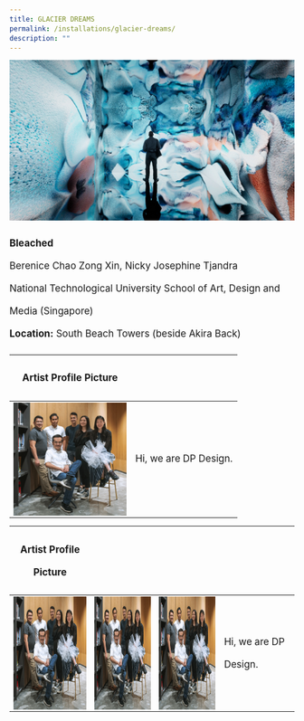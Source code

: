 ```yaml
---
title: GLACIER DREAMS
permalink: /installations/glacier-dreams/
description: ""
---
```

![](/images/Installations/Glacier%20Dreams.jpg)
<p style="font-size:17px; line-height:40px"><b>Bleached</b><br>
Berenice Chao Zong Xin, Nicky Josephine Tjandra<br>
National Technological University School of Art, Design and Media (Singapore)<br>
<b>Location:</b> South Beach Towers (beside Akira Back)</p>



<table>
<tbody><tr><th><p style="font-size:17px; line-height:40px">Artist Profile Picture
	</p></th>
</tr></tbody><tbody>
		<tr>
			<td colspan="1"><img style="width:200px; height:200px;" align="left" src="/images/ruffledice-dpd%20-testing.png"></td> <td align="left" style="font-size:17px; line-height:40px;">Hi, we are DP Design. 
		</td></tr>
	</tbody>
</table>

<table>
<tbody><tr><th><p style="font-size:17px; line-height:40px">Artist Profile Picture
	</p></th>
</tr></tbody><tbody>
		<tr>
			<td colspan="1"><img style="width:200px; height:200px;" align="left" src="/images/ruffledice-dpd%20-testing.png"></td> 
			<td colspan="1"><img style="width:200px; height:200px;" align="left" src="/images/ruffledice-dpd%20-testing.png"></td> 
			<td colspan="1"><img style="width:200px; height:200px;" align="left" src="/images/ruffledice-dpd%20-testing.png"></td> 
			<td align="left" style="font-size:17px; line-height:40px;">Hi, we are DP Design. 
		</td></tr>
	</tbody>
</table>